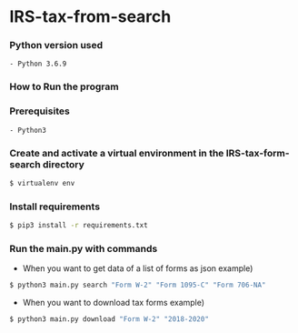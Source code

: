 # IRS-tax-from-search

### Python version used
    - Python 3.6.9


### How to Run the program 

### Prerequisites
    - Python3

### Create and activate a virtual environment in the IRS-tax-form-search directory
```sh
$ virtualenv env
```

### Install requirements
```sh
$ pip3 install -r requirements.txt
```

### Run the main.py with commands
- When you want to get data of a list of forms as json
example)
```sh
$ python3 main.py search "Form W-2" "Form 1095-C" "Form 706-NA"
```

- When you want to download tax forms 
example)
```sh
$ python3 main.py download "Form W-2" "2018-2020"
```





